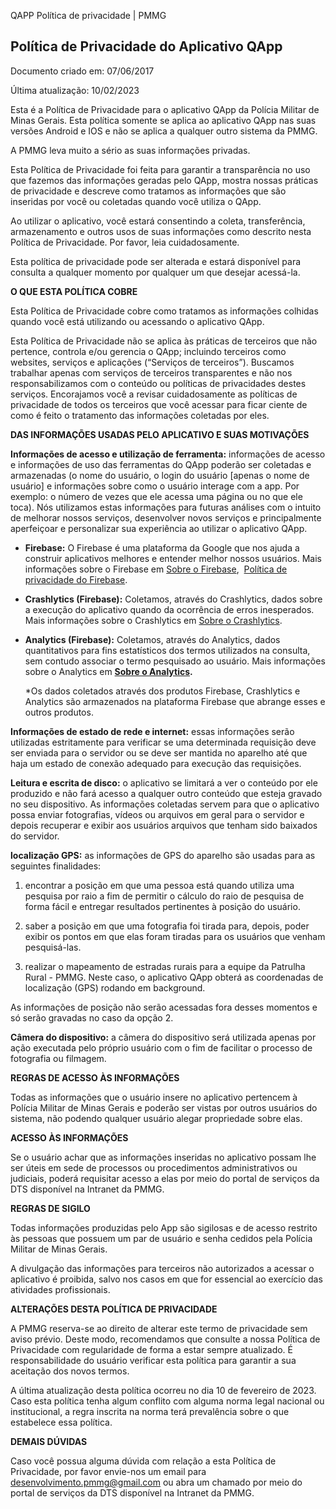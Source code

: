 QAPP Política de privacidade | PMMG

**Política de Privacidade do Aplicativo QApp**
----------------------------------------------

Documento criado em: 07/06/2017

Última atualização: 10/02/2023

Esta é a Política de Privacidade para o aplicativo QApp da Polícia Militar de Minas Gerais. Esta política somente se aplica ao aplicativo QApp nas suas versões Android e IOS e não se aplica a qualquer outro sistema da PMMG.

A PMMG leva muito a sério as suas informações privadas.

Esta Política de Privacidade foi feita para garantir a transparência no uso que fazemos das informações geradas pelo QApp, mostra nossas práticas de privacidade e descreve como tratamos as informações que são inseridas por você ou coletadas quando você utiliza o QApp.

Ao utilizar o aplicativo, você estará consentindo a coleta, transferência, armazenamento e outros usos de suas informações como descrito nesta Política de Privacidade. Por favor, leia cuidadosamente.

Esta política de privacidade pode ser alterada e estará disponível para consulta a qualquer momento por qualquer um que desejar acessá-la.

**O QUE ESTA POLÍTICA COBRE**

Esta Política de Privacidade cobre como tratamos as informações colhidas quando você está utilizando ou acessando o aplicativo QApp.

Esta Política de Privacidade não se aplica às práticas de terceiros que não pertence, controla e/ou gerencia o QApp; incluindo terceiros como websites, serviços e aplicações (“Serviços de terceiros”). Buscamos trabalhar apenas com serviços de terceiros transparentes e não nos responsabilizamos com o conteúdo ou políticas de privacidades destes serviços. Encorajamos você a revisar cuidadosamente as políticas de privacidade de todos os terceiros que você acessar para ficar ciente de como é feito o tratamento das informações coletadas por eles.

**DAS INFORMAÇÕES USADAS PELO APLICATIVO E SUAS MOTIVAÇÕES**

**Informações de acesso e utilização de ferramenta:** informações de acesso e informações de uso das ferramentas do QApp poderão ser coletadas e armazenadas (o nome do usuário, o login do usuário \[apenas o nome de usuário\] e informações sobre como o usuário interage com a app. Por exemplo: o número de vezes que ele acessa uma página ou no que ele toca). Nós utilizamos estas informações para futuras análises com o intuito de melhorar nossos serviços, desenvolver novos serviços e principalmente aperfeiçoar e personalizar sua experiência ao utilizar o aplicativo QApp.

*   **Firebase:** O Firebase é uma plataforma da Google que nos ajuda a construir aplicativos melhores e entender melhor nossos usuários. Mais informações sobre o Firebase em [Sobre o Firebase](https://www.google.com/url?sa=t&rct=j&q=&esrc=s&source=web&cd=&cad=rja&uact=8&ved=2ahUKEwj908zli6P3AhX_g5UCHV3nDzQQFnoECAkQAQ&url=https%3A%2F%2Ffirebase.google.com%2F%3Fhl%3Dpt&usg=AOvVaw35ZHRRnbb3FRIt3tVbLP7-),  [Política de privacidade do Firebase](https://firebase.google.com/support/privacy?hl=pt-br).
*   **Crashlytics (Firebase):** Coletamos, através do Crashlytics, dados sobre a execução do aplicativo quando da ocorrência de erros inesperados. Mais informações sobre o Crashlytics em [Sobre o Crashlytics](https://firebase.google.com/docs/crashlytics).
*   **Analytics (Firebase):** Coletamos, através do Analytics, dados quantitativos para fins estatísticos dos termos utilizados na consulta, sem contudo associar o termo pesquisado ao usuário. Mais informações sobre o Analytics em **[Sobre o Analytics](https://firebase.google.com/docs/analytics/events?hl=pt-br&platform=android).**

    \*Os dados coletados através dos produtos Firebase, Crashlytics e Analytics são armazenados na plataforma Firebase que abrange esses e outros produtos.  


**Informações de estado de rede e internet:** essas informações serão utilizadas estritamente para verificar se uma determinada requisição deve ser enviada para o servidor ou se deve ser mantida no aparelho até que haja um estado de conexão adequado para execução das requisições.

**Leitura e escrita de disco:** o aplicativo se limitará a ver o conteúdo por ele produzido e não fará acesso a qualquer outro conteúdo que esteja gravado no seu dispositivo. As informações coletadas servem para que o aplicativo possa enviar fotografias, vídeos ou arquivos em geral para o servidor e depois recuperar e exibir aos usuários arquivos que tenham sido baixados do servidor.

**localização GPS:** as informações de GPS do aparelho são usadas para as seguintes finalidades:

1.  encontrar a posição em que uma pessoa está quando utiliza uma pesquisa por raio a fim de permitir o cálculo do raio de pesquisa de forma fácil e entregar resultados pertinentes à posição do usuário.

2.  saber a posição em que uma fotografia foi tirada para, depois, poder exibir os pontos em que elas foram tiradas para os usuários que venham pesquisá-las.

3.  realizar o mapeamento de estradas rurais para a equipe da Patrulha Rural - PMMG. Neste caso, o aplicativo QApp obterá as coordenadas de localização (GPS) rodando em background.

As informações de posição não serão acessadas fora desses momentos e só serão gravadas no caso da opção 2.

**Câmera do dispositivo:** a câmera do dispositivo será utilizada apenas por ação executada pelo próprio usuário com o fim de facilitar o processo de fotografia ou filmagem.

**REGRAS DE ACESSO ÀS INFORMAÇÕES**

Todas as informações que o usuário insere no aplicativo pertencem à Polícia Militar de Minas Gerais e poderão ser vistas por outros usuários do sistema, não podendo qualquer usuário alegar propriedade sobre elas.

**ACESSO ÀS INFORMAÇÕES**

Se o usuário achar que as informações inseridas no aplicativo possam lhe ser úteis em sede de processos ou procedimentos administrativos ou judiciais, poderá requisitar acesso a elas por meio do portal de serviços da DTS disponível na Intranet da PMMG.

**REGRAS DE SIGILO**

Todas informações produzidas pelo App são sigilosas e de acesso restrito às pessoas que possuem um par de usuário e senha cedidos pela Polícia Militar de Minas Gerais.

A divulgação das informações para terceiros não autorizados a acessar o aplicativo é proibida, salvo nos casos em que for essencial ao exercício das atividades profissionais.

**ALTERAÇÕES DESTA POLÍTICA DE PRIVACIDADE**

A PMMG reserva-se ao direito de alterar este termo de privacidade sem aviso prévio. Deste modo, recomendamos que consulte a nossa Política de Privacidade com regularidade de forma a estar sempre atualizado. É responsabilidade do usuário verificar esta política para garantir a sua aceitação dos novos termos.

A última atualização desta política ocorreu no dia 10 de fevereiro de 2023. Caso esta política tenha algum conflito com alguma norma legal nacional ou institucional, a regra inscrita na norma terá prevalência sobre o que estabelece essa política.

**DEMAIS DÚVIDAS**

Caso você possua alguma dúvida com relação a esta Política de Privacidade, por favor envie-nos um email para [desenvolvimento.pmmg@gmail.com](mailto:desenvolvimento.pmmg@gmail.com) ou abra um chamado por meio do portal de serviços da DTS disponível na Intranet da PMMG.
